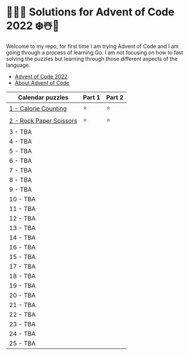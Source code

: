 # 🎄🎅🌟 Solutions for Advent of Code 2022 ❄️☃️🎁

Welcome to my repo, for first time I am trying Advent of Code and I am going through a process of learning Go. I am not focusing on how to fast solving the puzzles but learning through those different aspects of the language.

- [Advent of Code 2022](https://adventofcode.com/2022)
- [About Advent of Code](https://adventofcode.com/2022/about)


|  Calendar puzzles                               | Part 1 | Part 2 |
| ------------------------------------------------| ------ | ------ |
| [1 - Calorie Counting](./src/Day01/)            | ⭐️      | ⭐️      |
| [2 - Rock Paper Scissors](./src/Day02/)         | ⭐️      | ⭐️      |
| 3 - TBA                                         |          |         |
| 4 - TBA                                             |        |        |
| 5 - TBA                                             |        |        |
| 6 - TBA                                             |        |        |
| 7 - TBA                                             |        |        |
| 8 - TBA                                             |        |        |
| 9 - TBA                                             |        |        |
| 10 - TBA                                            |        |        |
| 11 - TBA                                            |        |        |
| 12 - TBA                                            |        |        |
| 13 - TBA                                            |        |        |
| 14 - TBA                                            |        |        |
| 16 - TBA                                            |        |        |
| 15 - TBA                                            |        |        |
| 17 - TBA                                            |        |        |
| 18 - TBA                                            |        |        |
| 19 - TBA                                            |        |        |
| 20 - TBA                                            |        |        |
| 21 - TBA                                            |        |        |
| 22 - TBA                                            |        |        |
| 23 - TBA                                            |        |        |
| 24 - TBA                                            |        |        |
| 25 - TBA                                            |        |        |